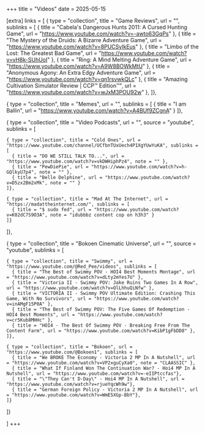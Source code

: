 +++
title = "Videos"
date = 2025-05-15

[extra]
links = [
  { type = "collection", title = "Game Reviews", url = "", sublinks = [
    { title = "Cabela's Dangerous Hunts 2011: A Cursed Hunting Game", url = "https://www.youtube.com/watch?v=-awto63GqPs" },
    { title = "The Mystery of the Druids: A Bizarre Adventure Game", url = "https://www.youtube.com/watch?v=8PUCSyIkEus" },
    { title = "Limbo of the Lost: The Greatest Bad Game", url = "https://www.youtube.com/watch?v=vH8k-SUhUoI" },
    { title = "Ring: A Mind Melting Adventure Game", url = "https://www.youtube.com/watch?v=A9W8BOWkMtU" },
    { title = "Anonymous Agony: An Extra Edgy Adventure Game", url = "https://www.youtube.com/watch?v=qn1rsvwkQLc" },
    { title = "Amazing Cultivation Simulator Review | CCP™ Edition™", url = "https://www.youtube.com/watch?v=wJxM3POU92w" },
  ]},

  { type = "collection", title = "Memes", url = "", sublinks = [
    { title = "I am Ballin", url = "https://www.youtube.com/watch?v=A4BUf9ZCgnA" }
  ]},

  { type = "collection", title = "Video Podcasts", url = "", source = "youtube", sublinks = [
    
    { type = "collection", title = "Cold Ones", url = "https://www.youtube.com/channel/UCfbnTUxUech4P1XgYUwYuKA", sublinks = [
      { title = "DO WE STILL TALK TO...", url = "https://www.youtube.com/watch?v=vkDWHiphPz4", note = "" },
      { title = "PewDiePie", url = "https://www.youtube.com/watch?v=h-GQlkyU7p4", note = "" },
      { title = "Belle Delphine", url = "https://www.youtube.com/watch?v=D5zx2Bm2xMk", note = "" }
    ]},
    
    { type = "collection", title = "Mad At The Internet", url = "https://madattheinternet.com/", sublinks = [
      { title = "$ sudo fed", url = "https://www.youtube.com/watch?v=K02dC7S9O3A", note = "idubbbz content cop on h3h3" }
    ]}
  ]},

  { type = "collection", title = "Bokoen Cinematic Universe", url = "", source = "youtube", sublinks = [
    
    { type = "collection", title = "Swimmy", url = "https://www.youtube.com/@Red_Pee/videos", sublinks = [
      { title = "The Best of Swimmy POV - HOI4 Best Moments Montage", url = "https://www.youtube.com/watch?v=dLty2mYes7U" },
      { title = "Victoria II - Swimmy POV: Jake Ruins Two Games In A Row", url = "https://www.youtube.com/watch?v=OlLhhuQiNfw" },
      { title = "VICTORIA II - Swimmy POV Ultimate Edition: Crashing This Game, With No Survivors", url = "https://www.youtube.com/watch?v=inAMgF15P0A" },
      { title = "The Best of Swimmy POV: The Five Games Of Redemption - HOI4 Best Moments", url = "https://www.youtube.com/watch?v=cr5Kub8MHHc" },
      { title = "HOI4 - The Best Of Swimmy POV - Breaking Free From The Content Farm", url = "https://www.youtube.com/watch?v=KibP1gFbDD8" },
    ]},
    
    { type = "collection", title = "Bokoen", url = "https://www.youtube.com/@Bokoen1", sublinks = [
      { title = "We BROKE The Economy - Victoria 2 MP In A Nutshell", url = "https://www.youtube.com/watch?v=VP2xguCyXa0", note = "CLAASSIC" },
      { title = "What If Finland Won The Continuation War? - Hoi4 MP In A Nutshell", url = "https://www.youtube.com/watch?v=-eIIPtccfas"},
      { title = "\"They Can't D-Day\" - Hoi4 MP In A Nutshell", url = "https://www.youtube.com/watch?v=rjueYqcWh9w"},
      { title = "German Foreign Policy - Victoria 2 MP In A Nutshell", url = "https://www.youtube.com/watch?v=WmE5XGp-BbY"},
    ]}
  ]}
  
]
+++
